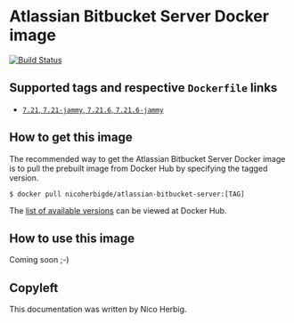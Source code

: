# Atlassian Bitbucket Server Docker image

[![Build Status](https://github.com/nicoherbigio/docker-atlassian-bitbucket-server/actions/workflows/build-docker-images.yml/badge.svg)](https://github.com/nicoherbigio/docker-atlassian-bitbucket-server/actions/workflows/build-docker-images.yml)

## Supported tags and respective `Dockerfile` links

 * [`7.21`, `7.21-jammy`, `7.21.6`, `7.21.6-jammy`](https://github.com/nicoherbigio/docker-atlassian-bitbucket-server/blob/main/7.21/ubuntu/default/Dockerfile)

## How to get this image

The recommended way to get the Atlassian Bitbucket Server Docker image is to pull the prebuilt image from Docker Hub by specifying the tagged version.

```console
$ docker pull nicoherbigde/atlassian-bitbucket-server:[TAG]
```

The [list of available versions](https://hub.docker.com/r/nicoherbigde/atlassian-bitbucket-server/tags) can be viewed at Docker Hub.

## How to use this image

Coming soon ;-)

## Copyleft

This documentation was written by Nico Herbig.

